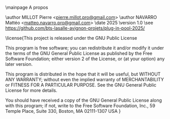 \mainpage A propos

\author MILLOT Pierre <<pierre.millot.pro@gmail.com>>
\author NAVARRO Mattéo <<matteo.navarro.pro@gmail.com>>
\date 2025
\version 1.0
\see https://github.com/bts-lasalle-avignon-projets/plug-in-pool-2025/


\license{This project is released under the GNU Public License

This program is free software; you can redistribute it and/or modify
it under the terms of the GNU General Public License as published by
the Free Software Foundation; either version 2 of the License, or
(at your option) any later version.

This program is distributed in the hope that it will be useful,
but WITHOUT ANY WARRANTY; without even the implied warranty of
MERCHANTABILITY or FITNESS FOR A PARTICULAR PURPOSE. See the
GNU General Public License for more details.

You should have received a copy of the GNU General Public License
along with this program; if not, write to the Free Software
Foundation, Inc., 59 Temple Place, Suite 330, Boston, MA 02111-1307 USA
}
